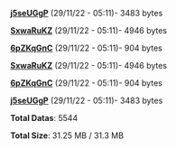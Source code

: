 [**j5seUGgP**](/data/j5seUGgP.txt) (29/11/22 - 05:11)- 3483 bytes

[**SxwaRuKZ**](/data/SxwaRuKZ.txt) (29/11/22 - 05:11)- 4946 bytes

[**6pZKqGnC**](/data/6pZKqGnC.txt) (29/11/22 - 05:11)- 904 bytes

[**SxwaRuKZ**](/data/SxwaRuKZ.txt) (29/11/22 - 05:11)- 4946 bytes

[**6pZKqGnC**](/data/6pZKqGnC.txt) (29/11/22 - 05:11)- 904 bytes

[**j5seUGgP**](/data/j5seUGgP.txt) (29/11/22 - 05:11)- 3483 bytes

**Total Datas**: 5544

**Total Size**: 31.25 MB / 31.3 MB